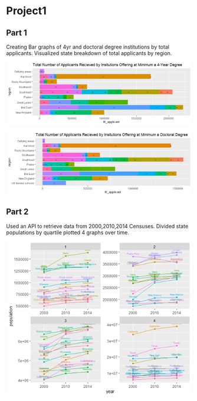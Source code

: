 # Project1

## Part 1 
Creating Bar graphs of 4yr and doctoral degree institutions by total applicants. 
Visualized state breakdown of total applicants by region. 

![](1Bargraph_ttl_apps_4yr_degree.png)

![](1Bargraph_ttl_apps_doctoral_degree.png)


## Part 2
Used an API to retrieve data from 2000,2010,2014 Censuses. Divided state populations by quartile 
plotted 4 graphs over time. 

![](Project1Part2_statepops.png)
